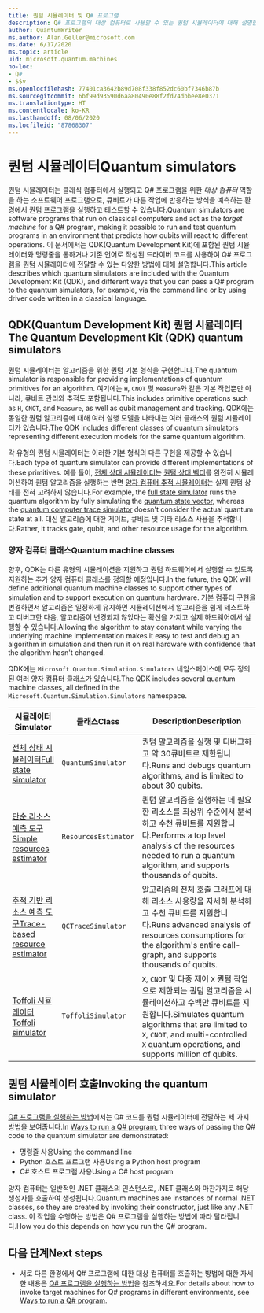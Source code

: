 ```yaml
---
title: 퀀텀 시뮬레이터 및 Q# 프로그램
description: Q# 프로그램의 대상 컴퓨터로 사용할 수 있는 퀀텀 시뮬레이터에 대해 설명합니다.
author: QuantumWriter
ms.author: Alan.Geller@microsoft.com
ms.date: 6/17/2020
ms.topic: article
uid: microsoft.quantum.machines
no-loc:
- Q#
- $$v
ms.openlocfilehash: 77401ca3642b89d708f338f852dc60bf7346b87b
ms.sourcegitcommit: 6bf99d93590d6aa80490e88f2fd74dbbee8e0371
ms.translationtype: HT
ms.contentlocale: ko-KR
ms.lasthandoff: 08/06/2020
ms.locfileid: "87868307"
---
```

# <a name="quantum-simulators"></a><span data-ttu-id="fd0c6-103">퀀텀 시뮬레이터</span><span class="sxs-lookup"><span data-stu-id="fd0c6-103">Quantum simulators</span></span>

<span data-ttu-id="fd0c6-104">퀀텀 시뮬레이터는 클래식 컴퓨터에서 실행되고 Q# 프로그램을 위한 *대상 컴퓨터* 역할을 하는 소프트웨어 프로그램으로, 큐비트가 다른 작업에 반응하는 방식을 예측하는 환경에서 퀀텀 프로그램을 실행하고 테스트할 수 있습니다.</span><span class="sxs-lookup"><span data-stu-id="fd0c6-104">Quantum simulators are software programs that run on classical computers and act as the *target machine* for a Q# program, making it possible to run and test quantum programs in an environment that predicts how qubits will react to different operations.</span></span> <span data-ttu-id="fd0c6-105">이 문서에서는 QDK(Quantum Development Kit)에 포함된 퀀텀 시뮬레이터와 명령줄을 통하거나 기존 언어로 작성된 드라이버 코드를 사용하여 Q# 프로그램을 퀀텀 시뮬레이터에 전달할 수 있는 다양한 방법에 대해 설명합니다.</span><span class="sxs-lookup"><span data-stu-id="fd0c6-105">This article describes which quantum simulators are included with the Quantum Development Kit (QDK), and different ways that you can pass a Q# program to the quantum simulators, for example, via the command line or by using driver code written in a classical language.</span></span>  



## <a name="the-quantum-development-kit-qdk-quantum-simulators"></a><span data-ttu-id="fd0c6-106">QDK(Quantum Development Kit) 퀀텀 시뮬레이터</span><span class="sxs-lookup"><span data-stu-id="fd0c6-106">The Quantum Development Kit (QDK) quantum simulators</span></span>

<span data-ttu-id="fd0c6-107">퀀텀 시뮬레이터는 알고리즘을 위한 퀀텀 기본 형식을 구현합니다.</span><span class="sxs-lookup"><span data-stu-id="fd0c6-107">The quantum simulator is responsible for providing implementations of quantum primitives for an algorithm.</span></span> <span data-ttu-id="fd0c6-108">여기에는 `H`, `CNOT` 및 `Measure`와 같은 기본 작업뿐만 아니라, 큐비트 관리와 추적도 포함됩니다.</span><span class="sxs-lookup"><span data-stu-id="fd0c6-108">This includes primitive operations such as `H`, `CNOT`, and `Measure`, as well as qubit management and tracking.</span></span> <span data-ttu-id="fd0c6-109">QDK에는 동일한 퀀텀 알고리즘에 대해 여러 실행 모델을 나타내는 여러 클래스의 퀀텀 시뮬레이터가 있습니다.</span><span class="sxs-lookup"><span data-stu-id="fd0c6-109">The QDK includes different classes of quantum simulators representing different execution models for the same quantum algorithm.</span></span> 


<span data-ttu-id="fd0c6-110">각 유형의 퀀텀 시뮬레이터는 이러한 기본 형식의 다른 구현을 제공할 수 있습니다.</span><span class="sxs-lookup"><span data-stu-id="fd0c6-110">Each type of quantum simulator can provide different implementations of these primitives.</span></span> <span data-ttu-id="fd0c6-111">예를 들어, [전체 상태 시뮬레이터](xref:microsoft.quantum.machines.full-state-simulator)는 [퀀텀 상태 벡터](xref:microsoft.quantum.glossary#quantum-state)를 완전히 시뮬레이션하여 퀀텀 알고리즘을 실행하는 반면 [양자 컴퓨터 추적 시뮬레이터](xref:microsoft.quantum.machines.qc-trace-simulator.intro)는 실제 퀀텀 상태를 전혀 고려하지 않습니다.</span><span class="sxs-lookup"><span data-stu-id="fd0c6-111">For example, the [full state simulator](xref:microsoft.quantum.machines.full-state-simulator) runs the quantum algorithm by fully simulating the [quantum state vector](xref:microsoft.quantum.glossary#quantum-state), whereas the [quantum computer trace simulator](xref:microsoft.quantum.machines.qc-trace-simulator.intro) doesn't consider the actual quantum state at all.</span></span> <span data-ttu-id="fd0c6-112">대신 알고리즘에 대한 게이트, 큐비트 및 기타 리소스 사용을 추적합니다.</span><span class="sxs-lookup"><span data-stu-id="fd0c6-112">Rather, it tracks gate, qubit, and other resource usage for the algorithm.</span></span>

### <a name="quantum-machine-classes"></a><span data-ttu-id="fd0c6-113">양자 컴퓨터 클래스</span><span class="sxs-lookup"><span data-stu-id="fd0c6-113">Quantum machine classes</span></span>

<span data-ttu-id="fd0c6-114">향후, QDK는 다른 유형의 시뮬레이션을 지원하고 퀀텀 하드웨어에서 실행할 수 있도록 지원하는 추가 양자 컴퓨터 클래스를 정의할 예정입니다.</span><span class="sxs-lookup"><span data-stu-id="fd0c6-114">In the future, the QDK will define additional quantum machine classes to support other types of simulation and to support execution on quantum hardware.</span></span> <span data-ttu-id="fd0c6-115">기본 컴퓨터 구현을 변경하면서 알고리즘은 일정하게 유지하면 시뮬레이션에서 알고리즘을 쉽게 테스트하고 디버그한 다음, 알고리즘이 변경되지 않았다는 확신을 가지고 실제 하드웨어에서 실행할 수 있습니다.</span><span class="sxs-lookup"><span data-stu-id="fd0c6-115">Allowing the algorithm to stay constant while varying the underlying machine implementation makes it easy to test and debug an algorithm in simulation and then run it on real hardware with confidence that the algorithm hasn't changed.</span></span>

<span data-ttu-id="fd0c6-116">QDK에는 `Microsoft.Quantum.Simulation.Simulators` 네임스페이스에 모두 정의된 여러 양자 컴퓨터 클래스가 있습니다.</span><span class="sxs-lookup"><span data-stu-id="fd0c6-116">The QDK includes several quantum machine classes, all defined in the `Microsoft.Quantum.Simulation.Simulators` namespace.</span></span>

|<span data-ttu-id="fd0c6-117">시뮬레이터</span><span class="sxs-lookup"><span data-stu-id="fd0c6-117">Simulator</span></span> |<span data-ttu-id="fd0c6-118">클래스</span><span class="sxs-lookup"><span data-stu-id="fd0c6-118">Class</span></span>|<span data-ttu-id="fd0c6-119">Description</span><span class="sxs-lookup"><span data-stu-id="fd0c6-119">Description</span></span>|
|-----|------|---|
|[<span data-ttu-id="fd0c6-120">전체 상태 시뮬레이터</span><span class="sxs-lookup"><span data-stu-id="fd0c6-120">Full state simulator</span></span>](xref:microsoft.quantum.machines.full-state-simulator)| `QuantumSimulator` | <span data-ttu-id="fd0c6-121">퀀텀 알고리즘을 실행 및 디버그하고 약 30큐비트로 제한됩니다.</span><span class="sxs-lookup"><span data-stu-id="fd0c6-121">Runs and debugs quantum algorithms, and is limited to about 30 qubits.</span></span> |
|[<span data-ttu-id="fd0c6-122">단순 리소스 예측 도구</span><span class="sxs-lookup"><span data-stu-id="fd0c6-122">Simple resources estimator</span></span>](xref:microsoft.quantum.machines.resources-estimator)| `ResourcesEstimator` | <span data-ttu-id="fd0c6-123">퀀텀 알고리즘을 실행하는 데 필요한 리소스를 최상위 수준에서 분석하고 수천 큐비트를 지원합니다.</span><span class="sxs-lookup"><span data-stu-id="fd0c6-123">Performs a top level analysis of the resources needed to run a quantum algorithm, and supports thousands of qubits.</span></span>|
|[<span data-ttu-id="fd0c6-124">추적 기반 리소스 예측 도구</span><span class="sxs-lookup"><span data-stu-id="fd0c6-124">Trace-based resource estimator</span></span>](xref:microsoft.quantum.machines.qc-trace-simulator.intro)|  `QCTraceSimulator` |<span data-ttu-id="fd0c6-125">알고리즘의 전체 호출 그래프에 대해 리소스 사용량을 자세히 분석하고 수천 큐비트를 지원합니다.</span><span class="sxs-lookup"><span data-stu-id="fd0c6-125">Runs advanced analysis of resources consumptions for the algorithm's entire call-graph, and supports thousands of qubits.</span></span>|
|[<span data-ttu-id="fd0c6-126">Toffoli 시뮬레이터</span><span class="sxs-lookup"><span data-stu-id="fd0c6-126">Toffoli simulator</span></span>](xref:microsoft.quantum.machines.toffoli-simulator)| `ToffoliSimulator` |<span data-ttu-id="fd0c6-127">`X`, `CNOT` 및 다중 제어 `X` 퀀텀 작업으로 제한되는 퀀텀 알고리즘을 시뮬레이션하고 수백만 큐비트를 지원합니다.</span><span class="sxs-lookup"><span data-stu-id="fd0c6-127">Simulates quantum algorithms that are limited to `X`, `CNOT`, and multi-controlled `X` quantum operations, and supports million of qubits.</span></span> |

## <a name="invoking-the-quantum-simulator"></a><span data-ttu-id="fd0c6-128">퀀텀 시뮬레이터 호출</span><span class="sxs-lookup"><span data-stu-id="fd0c6-128">Invoking the quantum simulator</span></span>

<span data-ttu-id="fd0c6-129">[Q# 프로그램을 실행하는 방법](xref:microsoft.quantum.guide.host-programs)에서는 Q# 코드를 퀀텀 시뮬레이터에 전달하는 세 가지 방법을 보여줍니다.</span><span class="sxs-lookup"><span data-stu-id="fd0c6-129">In [Ways to run a Q# program](xref:microsoft.quantum.guide.host-programs), three ways of passing the Q# code to the quantum simulator are demonstrated:</span></span> 

* <span data-ttu-id="fd0c6-130">명령줄 사용</span><span class="sxs-lookup"><span data-stu-id="fd0c6-130">Using the command line</span></span>
* <span data-ttu-id="fd0c6-131">Python 호스트 프로그램 사용</span><span class="sxs-lookup"><span data-stu-id="fd0c6-131">Using a Python host program</span></span>
* <span data-ttu-id="fd0c6-132">C# 호스트 프로그램 사용</span><span class="sxs-lookup"><span data-stu-id="fd0c6-132">Using a C# host program</span></span>

<span data-ttu-id="fd0c6-133">양자 컴퓨터는 일반적인 .NET 클래스의 인스턴스로, .NET 클래스와 마찬가지로 해당 생성자를 호출하여 생성됩니다.</span><span class="sxs-lookup"><span data-stu-id="fd0c6-133">Quantum machines are instances of normal .NET classes, so they are created by invoking their constructor, just like any .NET class.</span></span> <span data-ttu-id="fd0c6-134">이 작업을 수행하는 방법은 Q# 프로그램을 실행하는 방법에 따라 달라집니다.</span><span class="sxs-lookup"><span data-stu-id="fd0c6-134">How you do this depends on how you run the Q# program.</span></span>

## <a name="next-steps"></a><span data-ttu-id="fd0c6-135">다음 단계</span><span class="sxs-lookup"><span data-stu-id="fd0c6-135">Next steps</span></span>

* <span data-ttu-id="fd0c6-136">서로 다른 환경에서 Q# 프로그램에 대한 대상 컴퓨터를 호출하는 방법에 대한 자세한 내용은 [Q# 프로그램을 실행하는 방법](xref:microsoft.quantum.guide.host-programs)을 참조하세요.</span><span class="sxs-lookup"><span data-stu-id="fd0c6-136">For details about how to invoke target machines for Q# programs in different environments, see [Ways to run a Q# program](xref:microsoft.quantum.guide.host-programs).</span></span>
